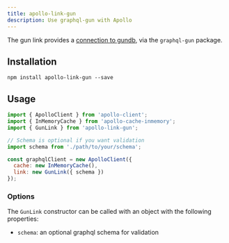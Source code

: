 ```yaml
---
title: apollo-link-gun
description: Use graphql-gun with Apollo
---
```


The gun link provides a [connection to gundb](https://github.com/amark/gun), via the `graphql-gun` package.

## Installation

`npm install apollo-link-gun --save`

## Usage

```js
import { ApolloClient } from 'apollo-client';
import { InMemoryCache } from 'apollo-cache-inmemory';
import { GunLink } from 'apollo-link-gun';

// Schema is optional if you want validation
import schema from './path/to/your/schema';

const graphqlClient = new ApolloClient({
  cache: new InMemoryCache(),
  link: new GunLink({ schema })
});
```

### Options

The `GunLink` constructor can be called with an object with the following properties:

* `schema`: an optional graphql schema for validation